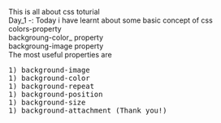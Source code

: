 This is all about css toturial 
<br />
Day_1 -: Today i have learnt about some basic concept of css 
<br />
colors-property
<br />
backgroung-color_ property
<br />
backgroung-image property
<br /> The most useful properties are
<pre>
1) background-image
1) background-color
1) background-repeat
1) background-position
1) background-size
1) background-attachment (Thank you!)
</pre>
